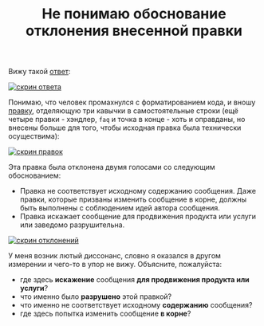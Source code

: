 ﻿---
title: "Не понимаю обоснование отклонения внесенной правки"
se.owner.user_id: 523015
se.owner.display_name: "Vitalizzare ушел в монастырь"
se.owner.link: "https://ru.meta.stackoverflow.com/users/523015/vitalizzare-%d1%83%d1%88%d0%b5%d0%bb-%d0%b2-%d0%bc%d0%be%d0%bd%d0%b0%d1%81%d1%82%d1%8b%d1%80%d1%8c"
se.link: "https://ru.meta.stackoverflow.com/questions/14678/%d0%9d%d0%b5-%d0%bf%d0%be%d0%bd%d0%b8%d0%bc%d0%b0%d1%8e-%d0%be%d0%b1%d0%be%d1%81%d0%bd%d0%be%d0%b2%d0%b0%d0%bd%d0%b8%d0%b5-%d0%be%d1%82%d0%ba%d0%bb%d0%be%d0%bd%d0%b5%d0%bd%d0%b8%d1%8f-%d0%b2%d0%bd%d0%b5%d1%81%d0%b5%d0%bd%d0%bd%d0%be%d0%b9-%d0%bf%d1%80%d0%b0%d0%b2%d0%ba%d0%b8"
se.question_id: 14678
se.post_type: question
---
<p>Вижу такой <a href="https://ru.stackoverflow.com/a/922705/523015">ответ</a>:</p>
<p><a href="https://i.sstatic.net/itZ3q1aj.png" rel="nofollow noreferrer"><img src="https://i.sstatic.net/itZ3q1aj.png" alt="скрин ответа" /></a></p>
<p>Понимаю, что человек промахнулся с форматированием кода, и вношу <a href="https://ru.stackoverflow.com/review/suggested-edits/967692">правку</a>, отделяющую три кавычки в самостоятельные строки (ещё четыре правки - хэндлер, <code>faq</code> и точка в конце - хоть и оправданы, но внесены больше для того, чтобы исходная правка была технически осуществима):</p>
<p><a href="https://i.sstatic.net/2cDLvtM6.png" rel="nofollow noreferrer"><img src="https://i.sstatic.net/2cDLvtM6.png" alt="скрин правок" /></a></p>
<p>Эта правка была отклонена двумя голосами со следующим обоснованием:</p>
<ul>
<li>Правка не соответствует исходному содержанию сообщения. Даже правки, которые призваны изменить сообщение в корне, должны быть выполнены с соблюдением идей автора сообщения.</li>
<li>Правка искажает сообщение для продвижения продукта или услуги или заведомо разрушительна.</li>
</ul>
<p><a href="https://i.sstatic.net/tCICw0wy.png" rel="nofollow noreferrer"><img src="https://i.sstatic.net/tCICw0wy.png" alt="скрин отклонений" /></a></p>
<p>У меня возник лютый диссонанс, словно я оказался в другом измерении и чего-то в упор не вижу. Объясните, пожалуйста:</p>
<ul>
<li>где здесь <strong>искажение</strong> сообщения <strong>для продвижения продукта или услуги</strong>?</li>
<li>что именно было <strong>разрушено</strong> этой правкой?</li>
<li>что именно не соответствует исходному <strong>содержанию</strong> сообщения?</li>
<li>где здесь попытка изменить сообщение <strong>в корне</strong>?</li>
</ul>
